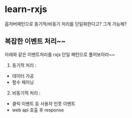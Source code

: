 # learn-rxjs
옵저버패턴으로 동기적/비동기 처리를 단일화한다고? 그게 가능해?

## 복잡한 이벤트 처리~~

아래와 같은 이벤트처리를 rxjs 단일 패턴으로 풀어보아라~~

1. 동기적 처리 : 
  * 데이터 가공
  * 함수 체이닝
2. 비동기적 처리 :
  * 클릭 이벤트 등 사용자 인풋 이벤트
  * web api 호출 후 response